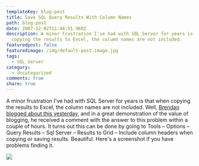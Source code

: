```yaml
---
templateKey: blog-post
title: Save SQL Query Results With Column Names
path: blog-post
date: 2007-12-02T11:44:51.960Z
description: A minor frustration I've had with SQL Server for years is that when
  copying the results to Excel, the column names are not included.
featuredpost: false
featuredimage: /img/default-post-image.jpg
tags:
  - SQL Server
category:
  - Uncategorized
comments: true
share: true
---
```

<!--StartFragment-->

A minor frustration I've had with SQL Server for years is that when copying the results to Excel, the column names are not included. Well, [Brendan blogged about this yesterday](http://ardalis.com/blogs/name/archive/2007/11/30/Copying-Data-From-SQL-Server-Management-Studio.aspx), and in a great demonstration of the value of blogging, he received a comment with the answer to this problem within a couple of hours. It turns out this can be done by going to Tools – Options – Query Results – Sql Server – Results to Grid – Include column headers when copying or saving results. Beautiful. Here's a screenshot if you have problems finding it.

![](/img/sql-query.jpg)

<!--EndFragment-->